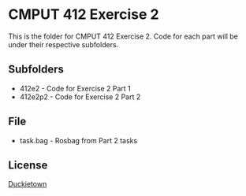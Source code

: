 # CMPUT 412 Exercise 2

This is the folder for CMPUT 412 Exercise 2. Code for each part will be under their respective subfolders.

## Subfolders

* 412e2 - Code for Exercise 2 Part 1
* 412e2p2 - Code for Exercise 2 Part 2

## File
* task.bag - Rosbag from Part 2 tasks

## License

[Duckietown](https://www.duckietown.org/about/sw-license)
